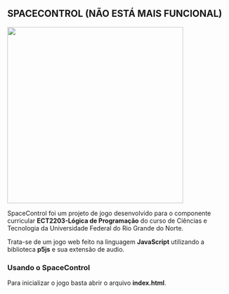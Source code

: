 ## SPACECONTROL (NÃO ESTÁ MAIS FUNCIONAL)

<a href="https://github.com/isaaclyra132/programming-logical-project"> 
    <img src="assets/lop-game.png" width="400">
</a>

SpaceControl foi um projeto de jogo desenvolvido para o componente curricular **ECT2203-Lógica de Programação** do curso de Ciências e Tecnologia da Universidade Federal do Rio Grande do Norte.

Trata-se de um jogo web feito na linguagem **JavaScript** utilizando a biblioteca **p5js** e sua extensão de audio.

### Usando o SpaceControl

Para inicializar o jogo basta abrir o arquivo **index.html**.
